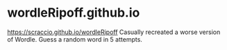 # wordleRipoff.github.io
https://scraccio.github.io/wordleRipoff
Casually recreated a worse version of Wordle. Guess a random word in 5 attempts.
